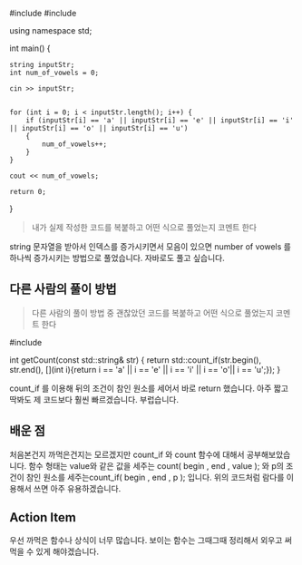 #include <iostream>
#include <string>

using namespace std;



int main() {

	string inputStr;
	int num_of_vowels = 0;

	cin >> inputStr;


	for (int i = 0; i < inputStr.length(); i++) {
		if (inputStr[i] == 'a' || inputStr[i] == 'e' || inputStr[i] == 'i' || inputStr[i] == 'o' || inputStr[i] == 'u')
		{
			num_of_vowels++;
		}
	}

	cout << num_of_vowels;
	
	return 0;
}

> 내가 실제 작성한 코드를 복붙하고 어떤 식으로 풀었는지 코멘트 한다

string 문자열을 받아서 인덱스를 증가시키면서 모음이 있으면 number of vowels 를 하나씩 증가시키는 방법으로 풀었습니다. 
자바로도 풀고 싶습니다.

## 다른 사람의 풀이 방법

> 다른 사람의 풀이 방법 중 괜찮았던 코드를 복붙하고 어떤 식으로 풀었는지 코멘트 한다

#include <string>

int getCount(const std::string& str)
{
   return std::count_if(str.begin(), str.end(), [](int i){return i == 'a' || i == 'e' || i == 'i' || i == 'o'|| i == 'u';});
}

count_if 를 이용해 뒤의 조건이 참인 원소를 세어서 바로 return 했습니다. 아주 짧고 딱봐도 제 코드보다 훨씬 빠르겠습니다.
부럽습니다.

## 배운 점

처음본건지 까먹은건지는 모르겠지만 count_if 와 count 함수에 대해서 공부해보았습니다. 
함수 형태는 value와 같은 값을 세주는 count( begin , end , value ); 와 p의 조건이 참인 원소를 세주는count_if( begin , end , p ); 입니다. 위의 코드처럼 람다를 이용해서 쓰면 아주 유용하겠습니다.

## Action Item
우선 까먹은 함수나 상식이 너무 많습니다. 보이는 함수는 그때그때 정리해서 외우고 써먹을 수 있게 해야겠습니다.
